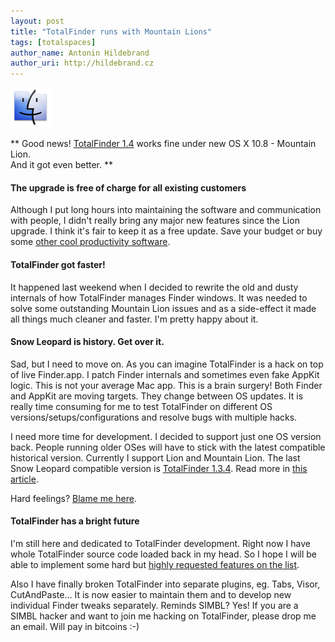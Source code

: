 ```yaml
---
layout: post
title: "TotalFinder runs with Mountain Lions"
tags: [totalspaces]
author_name: Antonin Hildebrand
author_uri: http://hildebrand.cz
---
```


<img src="/shared/img/icons/totalfinder-64.png" class="intro-icon"/>

** Good news! [TotalFinder 1.4](http://totalfinder.binaryage.com/changes#1.4) works fine under new OS X 10.8 - Mountain Lion.<br>And it got even better. **

#### The upgrade is free of charge for all existing customers

Although I put long hours into maintaining the software and communication with people, I didn't really bring any major new features since the Lion upgrade. I think it's fair to keep it as a free update. Save your budget or buy some [other cool productivity software](http://binarybakery.com/index.php).

#### TotalFinder got faster!

It happened last weekend when I decided to rewrite the old and dusty internals of how TotalFinder manages Finder windows. It was needed to solve some outstanding Mountain Lion issues and as a side-effect it made all things much cleaner and faster. I'm pretty happy about it.

#### Snow Leopard is history. Get over it.

Sad, but I need to move on. As you can imagine TotalFinder is a hack on top of live Finder.app. I patch Finder internals and sometimes even fake AppKit logic. This is not your average Mac app. This is a brain surgery! Both Finder and AppKit are moving targets. They change between OS updates. It is really time consuming for me to test TotalFinder on different OS versions/setups/configurations and resolve bugs with multiple hacks.

I need more time for development. I decided to support just one OS version back. People running older OSes will have to stick with the latest compatible historical version. Currently I support Lion and Mountain Lion. The last Snow Leopard compatible version is [TotalFinder 1.3.4](http://totalfinder.binaryage.com/changes#1.3.4). Read more in [this article](http://totalfinder.binaryage.com/snow-leopard).

Hard feelings? [Blame me here](https://getsatisfaction.com/binaryage/topics/snow_leopard_not_supported_1_3_6).

#### TotalFinder has a bright future

I'm still here and dedicated to TotalFinder development. Right now I have whole TotalFinder source code loaded back in my head. So I hope I will be able to implement some hard but [highly requested features on the list](https://getsatisfaction.com/binaryage/ideas/popular). 

Also I have finally broken TotalFinder into separate plugins, eg. Tabs, Visor, CutAndPaste... It is now easier to maintain them and to develop new individual Finder tweaks separately. Reminds SIMBL? Yes! If you are a SIMBL hacker and want to join me hacking on TotalFinder, please drop me an email. Will pay in bitcoins :-)